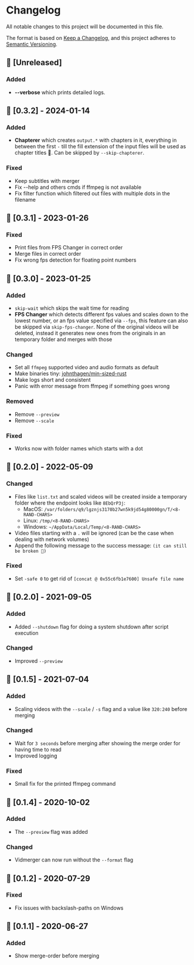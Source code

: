 # Changelog

All notable changes to this project will be documented in this file.

The format is based on [Keep a Changelog](https://keepachangelog.com/en/1.0.0/),
and this project adheres to [Semantic Versioning](https://semver.org/spec/v2.0.0.html).

## 🎉 [Unreleased]

### Added

- **--verbose** which prints detailed logs.

## 🎉 [0.3.2] - 2024-01-14

### Added

- **Chapterer** which creates `output.*` with chapters in it, everything in between the first `-` till the fill extension of the input files will be used as chapter titles 📖. Can be skipped by `--skip-chapterer`.

### Fixed

- Keep subtitles with merger
- Fix --help and others cmds if ffmpeg is not available
- Fix filter function which filtered out files with multiple dots in the filename

## 🎉 [0.3.1] - 2023-01-26

### Fixed

- Print files from FPS Changer in correct order
- Merge files in correct order
- Fix wrong fps detection for floating point numbers

## 🎉 [0.3.0] - 2023-01-25

### Added

- `skip-wait` which skips the wait time for reading
- **FPS Changer** which detects different fps values and scales down to the lowest number, or an fps value specified via `--fps`, this feature can also be skipped via `skip-fps-changer`. None of the original videos will be deleted, instead it generates new ones from the originals in an temporary folder and merges with those

### Changed

- Set all `ffmpeg` supported video and audio formats as default
- Make binaries tiny: [johnthagen/min-sized-rust](https://github.com/johnthagen/min-sized-rust)
- Make logs short and consistent
- Panic with error message from ffmpeg if something goes wrong

### Removed

- Remove `--preview`
- Remove `--scale`

### Fixed

- Works now with folder names which starts with a dot

## 🎉 [0.2.0] - 2022-05-09

### Changed

- Files like `list.txt` and scaled videos will be created inside a temporary folder where the endpoint looks like `8EbQrP3j`:
  - MacOS: `/var/folders/q9/lgznjs3170b27wn5k9jd54g80000gn/T/<8-RAND-CHARS>`
  - Linux: `/tmp/<8-RAND-CHARS>`
  - Windows: `~/AppData/Local/Temp/<8-RAND-CHARS>`
- Video files starting with a `.` will be ignored (can be the case when dealing with network volumes)
- Append the following message to the success message: `(it can still be broken 🙈)`

### Fixed

- Set `-safe 0` to get rid of `[concat @ 0x55c6fb1e7600] Unsafe file name`

## 🎉 [0.2.0] - 2021-09-05

### Added

- Added `--shutdown` flag for doing a system shutdown after script execution

### Changed

- Improved `--preview`

## 🎉 [0.1.5] - 2021-07-04

### Added

- Scaling videos with the `--scale` / `-s` flag and a value like `320:240` before merging

### Changed

- Wait for `3 seconds` before merging after showing the merge order for having time to read
- Improved logging

### Fixed

- Small fix for the printed ffmpeg command

## 🎉 [0.1.4] - 2020-10-02

### Added

- The `--preview` flag was added

### Changed

- Vidmerger can now run without the `--format` flag

## 🎉 [0.1.2] - 2020-07-29

### Fixed

- Fix issues with backslash-paths on Windows

## 🎉 [0.1.1] - 2020-06-27

### Added

- Show merge-order before merging
